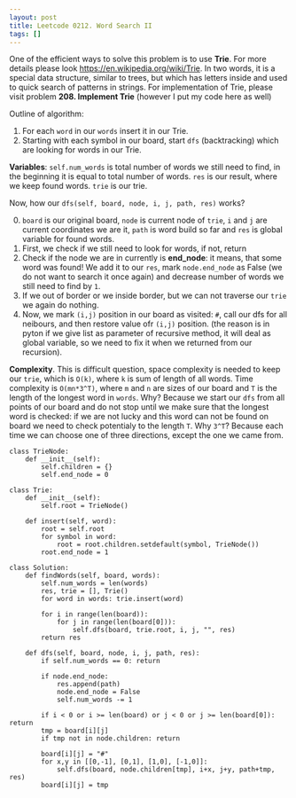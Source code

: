 ```yaml
---
layout: post
title: Leetcode 0212. Word Search II
tags: []
---
```


One of the efficient ways to solve this problem is to use **Trie**. For more details please look https://en.wikipedia.org/wiki/Trie. In two words, it is a special data structure, similar to trees, but which has letters inside and used to quick search of patterns in strings. For implementation of Trie, please visit problem **208. Implement Trie** (however I put my code here as well)

Outline of algorithm:
1. For each `word` in our `words` insert it in our Trie.
2. Starting with each symbol in our board, start `dfs` (backtracking) which are looking for words in our Trie.

**Variables**: 
`self.num_words` is total number of words we still need to find, in the beginning it is equal to total number of words. 
`res` is our result, where we keep found words. 
`trie` is our trie.

Now, how our `dfs(self, board, node, i, j, path, res)` works?

0. `board` is our original board, `node` is current node of `trie`, `i` and `j` are current coordinates we are it, `path` is word build so far and `res` is global variable for found words.
1. First, we check if we still need to look for words, if not, return
2. Check if the node we are in currently is **end_node**: it means, that some word was found! We add it to our `res`, mark `node.end_node` as False (we do not want to search it once again) and decrease number of words we still need to find by `1`.
3. If we out of border or we inside border, but we can not traverse our `trie` we again do nothing.
4. Now, we mark `(i,j)` position in our board as visited: `#`, call our dfs for all neibours, and then restore value ofr `(i,j)` position. (the reason is in pyton if we give list as parameter of recursive method, it will deal as global variable, so we need to fix it when we returned from our recursion).

**Complexity**. This is difficult question, space complexity is needed to keep our `trie`, which is `O(k)`, where `k` is sum of length of all words. Time complexity is `O(mn*3^T)`, where `m` and `n` are sizes of our board and `T` is the length of the longest word in `words`. Why? Because we start our `dfs` from all points of our board and do not stop until we make sure that the longest word is checked: if we are not lucky and this word can not be found on board we need to check potentialy to the length `T`. Why `3^T`? Because each time we can choose one of three directions, except the one we came from.

```
class TrieNode:
    def __init__(self):
        self.children = {}
        self.end_node = 0

class Trie:
    def __init__(self):
        self.root = TrieNode()

    def insert(self, word):
        root = self.root
        for symbol in word:
            root = root.children.setdefault(symbol, TrieNode())
        root.end_node = 1

class Solution:
    def findWords(self, board, words):
        self.num_words = len(words)
        res, trie = [], Trie()
        for word in words: trie.insert(word) 

        for i in range(len(board)):
            for j in range(len(board[0])):
                self.dfs(board, trie.root, i, j, "", res)
        return res

    def dfs(self, board, node, i, j, path, res):
        if self.num_words == 0: return

        if node.end_node:
            res.append(path)
            node.end_node = False
            self.num_words -= 1

        if i < 0 or i >= len(board) or j < 0 or j >= len(board[0]): return 
        tmp = board[i][j]
        if tmp not in node.children: return

        board[i][j] = "#"
        for x,y in [[0,-1], [0,1], [1,0], [-1,0]]:
            self.dfs(board, node.children[tmp], i+x, j+y, path+tmp, res)
        board[i][j] = tmp
```

